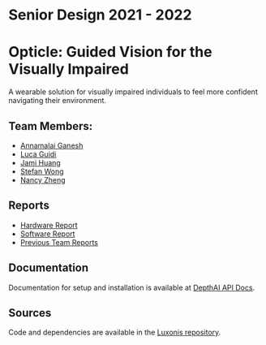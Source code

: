 # Senior Design 2021 - 2022
# Opticle: Guided Vision for the Visually Impaired
A wearable solution for visually impaired individuals to feel more confident navigating their environment. 

## Team Members:
* [Annamalai Ganesh](https://github.com/amg1998)
* [Luca Guidi](https://github.com/luca-guidi)
* [Jami Huang](https://github.com/jamih)
* [Stefan Wong](https://github.com/swong964)
* [Nancy Zheng](https://github.com/nancyzhe)

## Reports
* [Hardware Report](https://github.com/amg1998/BUSeniorDesign-Opticle-21-22/blob/main/hardware_readme.md)
* [Software Report](https://github.com/amg1998/BUSeniorDesign-Opticle-21-22/blob/main/software_readme.md)
* [Previous Team Reports](https://github.com/amg1998/BUSeniorDesign-Opticle-21-22/tree/main/Reports)

## Documentation
Documentation for setup and installation is available at [DepthAI API Docs](https://docs.luxonis.com/projects/api/en/latest/install/).

## Sources
Code and dependencies are available in the [Luxonis repository](https://github.com/luxonis/depthai-python).
